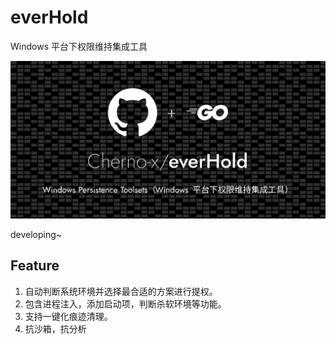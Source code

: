 # everHold
Windows 平台下权限维持集成工具 

![everHold](./assets/everHold-1719483154253-2.png)

developing~

## Feature
1. 自动判断系统环境并选择最合适的方案进行提权。
2. 包含进程注入，添加启动项，判断杀软环境等功能。
3. 支持一键化痕迹清理。
4. 抗沙箱，抗分析

